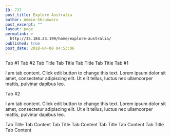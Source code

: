 ```yaml
---
ID: 737
post_title: Explore Australia
author: Admin-Skrumworx
post_excerpt: ""
layout: page
permalink: >
  http://35.184.23.199/home/explore-australia/
published: true
post_date: 2018-04-08 04:53:06
---
```

Tab #1
Tab #2
Tab Title
Tab Title
Tab Title
Tab Title
Tab #1

I am tab content. Click edit button to change this text. Lorem ipsum dolor sit amet, consectetur adipiscing elit. Ut elit tellus, luctus nec ullamcorper mattis, pulvinar dapibus leo.

Tab #2

I am tab content. Click edit button to change this text. Lorem ipsum dolor sit amet, consectetur adipiscing elit. Ut elit tellus, luctus nec ullamcorper mattis, pulvinar dapibus leo.

Tab Title
Tab Content
Tab Title
Tab Content
Tab Title
Tab Content
Tab Title
Tab Content
